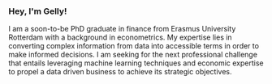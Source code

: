 ### Hey, I'm Gelly!

I am a soon-to-be PhD graduate in finance from Erasmus University Rotterdam with a background in econometrics. My expertise lies in converting complex information from data into accessible terms in order to make informed decisions. I am seeking for the next professional challenge that entails leveraging machine learning techniques and economic expertise to propel a data driven business to achieve its strategic objectives.
